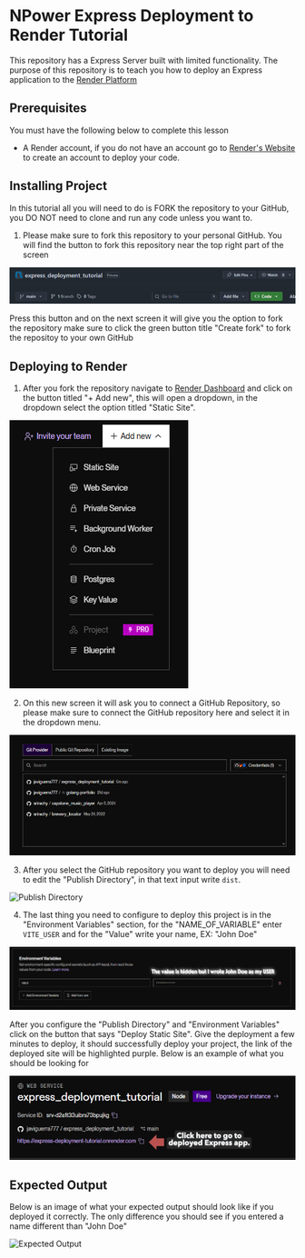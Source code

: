 # NPower Express Deployment to Render Tutorial
This repository has a Express Server built with limited functionality. The purpose of this repository is to teach you how to deploy an Express application to the [Render Platform](https://render.com/)

## Prerequisites
You must have the following below to complete this lesson
- A Render account, if you do not have an account go to [Render's Website](https://render.com) to create an account to deploy your code.


## Installing Project
In this tutorial all you will need to do is FORK the repository to your GitHub, you DO NOT need to clone and run any code unless you want to.

1. Please make sure to fork this repository to your personal GitHub. You will find the button to fork this repository near the top right part of the screen

![Locate Fork GitHub Repo](doc/images/ForkRepo.png)

Press this button and on the next screen it will give you the option to fork the repository make sure to click the green button title "Create fork" to fork the repositoy to your own GitHub

## Deploying to Render

1. After you fork the repository navigate to [Render Dashboard](https://dashboard.render.com/) and click on the button titled "+ Add new", this will open a dropdown, in the dropdown select the option titled "Static Site".

![Add New Render Project Button](doc/images/AddNew.png)

2. On this new screen it will ask you to connect a GitHub Repository, so please make sure to connect the GitHub repository here and select it in the dropdown menu.

![GitHub Repository](doc/images/GitHubRepo.png)

3. After you select the GitHub repository you want to deploy you will need to edit the "Publish Directory", in that text input write `dist`.

![Publish Directory](doc/images/PublishDirectory.png)

4. The last thing you need to configure to deploy this project is in the "Environment Variables" section, for the "NAME_OF_VARIABLE" enter `VITE_USER` and for the "Value" write your name, EX: "John Doe"

![Environment Variables](doc/images/EnvironmentVariables.png)

After you configure the "Publish Directory" and "Environment Variables" click on the button that says "Deploy Static Site". Give the deployment a few minutes to deploy, it should successfully deploy your project, the link of the deployed site will be highlighted purple. Below is an example of what you should be looking for

![Deployed React Application](doc/images/DeployedLink.png)


## Expected Output

Below is an image of what your expected output should look like if you deployed it correctly. The only difference you should see if you entered a name different than "John Doe"

![Expected Output](doc/images/ExpectedOutput.png)